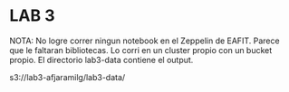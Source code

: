 # LAB 3 
NOTA: No logre correr ningun notebook en el Zeppelin de EAFIT. Parece que le faltaran bibliotecas. Lo corri en un cluster propio con un bucket propio. El directorio lab3-data contiene el output. 

s3://lab3-afjaramilg/lab3-data/
